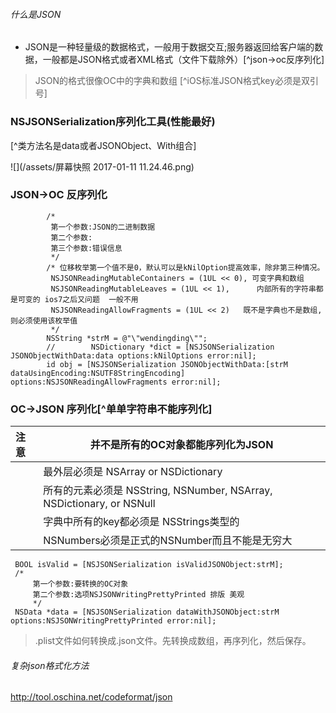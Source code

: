 
######  什么是JSON
- JSON是一种轻量级的数据格式，一般用于数据交互;服务器返回给客户端的数据，一般都是JSON格式或者XML格式（文件下载除外）[^json->oc反序列化]     

>JSON的格式很像OC中的字典和数组
 [^iOS标准JSON格式key必须是双引号]
 
### NSJSONSerialization序列化工具(性能最好)
[^类方法名是data或者JSONObject、With组合]

![](/assets/屏幕快照 2017-01-11 11.24.46.png)
### JSON->OC 反序列化
```
        /*
         第一个参数:JSON的二进制数据
         第二个参数:
         第三个参数:错误信息
         */
        /* 位移枚举第一个值不是0，默认可以是kNilOption提高效率，除非第三种情况。
         NSJSONReadingMutableContainers = (1UL << 0), 可变字典和数组
         NSJSONReadingMutableLeaves = (1UL << 1),      内部所有的字符串都是可变的 ios7之后又问题  一般不用
         NSJSONReadingAllowFragments = (1UL << 2)   既不是字典也不是数组,则必须使用该枚举值
         */
        NSString *strM = @"\"wendingding\"";
        //        NSDictionary *dict = [NSJSONSerialization JSONObjectWithData:data options:kNilOptions error:nil];
        id obj = [NSJSONSerialization JSONObjectWithData:[strM dataUsingEncoding:NSUTF8StringEncoding] options:NSJSONReadingAllowFragments error:nil];
```

### OC->JSON 序列化[^单单字符串不能序列化]
|注意|并不是所有的OC对象都能序列化为JSON|
|:--|------------------------------|
||最外层必须是 NSArray or NSDictionary|
 ||所有的元素必须是 NSString, NSNumber, NSArray, NSDictionary, or NSNull|
| |字典中所有的key都必须是 NSStrings类型的|
||NSNumbers必须是正式的NSNumber而且不能是无穷大|
```         
 BOOL isValid = [NSJSONSerialization isValidJSONObject:strM];
 /*
     第一个参数:要转换的OC对象
     第二个参数:选项NSJSONWritingPrettyPrinted 排版 美观
     */
 NSData *data = [NSJSONSerialization dataWithJSONObject:strM options:NSJSONWritingPrettyPrinted error:nil];
``` 
>.plist文件如何转换成.json文件。先转换成数组，再序列化，然后保存。

###### 复杂json格式化方法
http://tool.oschina.net/codeformat/json   